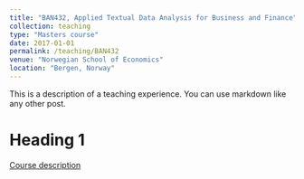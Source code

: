 ```yaml
---
title: "BAN432, Applied Textual Data Analysis for Business and Finance"
collection: teaching
type: "Masters course"
date: 2017-01-01
permalink: /teaching/BAN432
venue: "Norwegian School of Economics"
location: "Bergen, Norway"
---
```


This is a description of a teaching experience. You can use markdown like any other post.

Heading 1
======

[Course description](https://www.nhh.no/en/courses/applied-textual-data-analysis-for-business-and-finance/)
